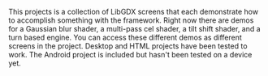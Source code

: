 This projects is a collection of LibGDX screens that each demonstrate how to accomplish something with the framework. Right now there are demos for a Gaussian blur shader, a multi-pass cel shader, a tilt shift shader, and a turn based engine. You can access these different demos as different screens in the project. Desktop and HTML projects have been tested to work. The Android project is included but hasn't been tested on a device yet. 
